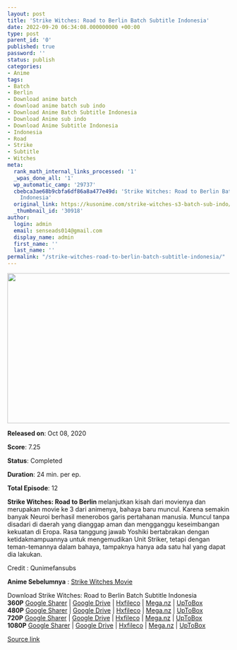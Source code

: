 ```yaml
---
layout: post
title: 'Strike Witches: Road to Berlin Batch Subtitle Indonesia'
date: 2022-09-20 06:34:08.000000000 +00:00
type: post
parent_id: '0'
published: true
password: ''
status: publish
categories:
- Anime
tags:
- Batch
- Berlin
- Download anime batch
- download anime batch sub indo
- Download Anime Batch Subtitle Indonesia
- Download Anime sub indo
- Download Anime Subtitle Indonesia
- Indonesia
- Road
- Strike
- Subtitle
- Witches
meta:
  rank_math_internal_links_processed: '1'
  _wpas_done_all: '1'
  wp_automatic_camp: '29737'
  cbebca3ae68b9cbfa6df86a8a477e49d: 'Strike Witches: Road to Berlin Batch Subtitle
    Indonesia'
  original_link: https://kusonime.com/strike-witches-s3-batch-sub-indo/
  _thumbnail_id: '30918'
author:
  login: admin
  email: senseads014@gmail.com
  display_name: admin
  first_name: ''
  last_name: ''
permalink: "/strike-witches-road-to-berlin-batch-subtitle-indonesia/"
---
```

<p><img width="604" height="340" src="{{ site.baseurl }}/assets/2022/09/Strike-Witches-Road-to-Berlin-604x340.jpg" class="attachment-thumb-large size-thumb-large wp-post-image" alt="" loading="lazy" title="Strike Witches: Road to Berlin Batch Subtitle Indonesia" srcset="https://kusonime.com/wp-content/uploads/2020/11/Strike-Witches-Road-to-Berlin-604x340.jpg 604w, https://kusonime.com/wp-content/uploads/2020/11/Strike-Witches-Road-to-Berlin-300x169.jpg 300w, https://kusonime.com/wp-content/uploads/2020/11/Strike-Witches-Road-to-Berlin-768x432.jpg 768w, https://kusonime.com/wp-content/uploads/2020/11/Strike-Witches-Road-to-Berlin-520x293.jpg 520w, https://kusonime.com/wp-content/uploads/2020/11/Strike-Witches-Road-to-Berlin.jpg 1000w" sizes="(max-width: 604px) 100vw, 604px" />
<p><b>Released on</b>: Oct 08, 2020</p>
<p>
<p><b>Score</b>: 7.25</p>
<p>
<p><b>Status</b>: Completed</p>
<p>
<p><b>Duration</b>: 24 min. per ep.</p>
<p>
<p><b>Total Episode</b>: 12</p>
<p>
<p><strong>Strike Witches: Road to Berlin </strong>melanjutkan kisah dari movienya dan merupakan movie ke 3 dari animenya, bahaya baru muncul. Karena semakin banyak Neuroi berhasil menerobos garis pertahanan manusia. Muncul tanpa disadari di daerah yang dianggap aman dan mengganggu keseimbangan kekuatan di Eropa. Rasa tanggung jawab Yoshiki bertabrakan dengan ketidakmampuannya untuk mengemudikan Unit Striker, tetapi dengan teman-temannya dalam bahaya, tampaknya hanya ada satu hal yang dapat dia lakukan.</p>
<p>
<p>Credit : Qunimefansubs</p>
<p>
<p><strong>Anime Sebelumnya</strong> : <a href="https://kusonime.com/strike-witches-movie-subtitle-indonesia/" target="_blank" rel="noopener noreferrer">Strike Witches Movie</a></p>
<p>
<div class="smokeddl">
<div class="smokettl">Download Strike Witches: Road to Berlin Batch Subtitle Indonesia</div>
<div class="smokeurl"><strong>360P</strong> <a href="https://acefile.co/f/34051159/kusonime-strike-witches-s3-360p-rar" target="_blank" rel="noopener">Google Sharer</a> | <a href="https://drive.google.com/uc?export=download&amp;id=1wp2HDhKzHRTvDoYWmzLQU_3yn7Aw5AEW" target="_blank" rel="noopener">Google Drive</a> | <a href="https://hxfile.co/mngv7c2ma6q3" target="_blank" rel="noopener">Hxfileco</a> | <a href="https://mega.nz/file/FCBxHQhb#dOV7KFN03SLjSmuYtB2SJUmKkZOHOWSdQENles1_E1I" target="_blank" rel="noopener">Mega.nz</a> | <a href="https://uptobox.com/2orom6kalv0m" target="_blank" rel="noopener">UpToBox</a></div>
<div class="smokeurl"><strong>480P</strong> <a href="https://acefile.co/f/34051164/kusonime-strike-witches-s3-480p-rar" target="_blank" rel="noopener">Google Sharer</a> | <a href="https://drive.google.com/uc?export=download&amp;id=1ysz_-HcIzbrCnMz1ByA5VsTCD8NcSTvu" target="_blank" rel="noopener">Google Drive</a> | <a href="https://hxfile.co/qitgickwesso" target="_blank" rel="noopener">Hxfileco</a> | <a href="https://mega.nz/file/9eBDHSjD#-u-JCltsHD-Byt5WNoMelJeXclR_ljGIuMaE7gkViOY" target="_blank" rel="noopener">Mega.nz</a> | <a href="https://uptobox.com/wmwnplp71120" target="_blank" rel="noopener">UpToBox</a></div>
<div class="smokeurl"><strong>720P</strong> <a href="https://acefile.co/f/34051166/kusonime-strike-witches-s3-720p-rar" target="_blank" rel="noopener">Google Sharer</a> | <a href="https://drive.google.com/uc?export=download&amp;id=1elY87zIvycm1irhAVfa7pcZ26SvDL_5z" target="_blank" rel="noopener">Google Drive</a> | <a href="https://hxfile.co/eobznm2vrmd5" target="_blank" rel="noopener">Hxfileco</a> | <a href="https://mega.nz/file/oaQjnaLC#yJ0HokVd8F_9-csa59ZPmZ-OqnpxUXcdDxHXcNvH7YY" target="_blank" rel="noopener">Mega.nz</a> | <a href="https://uptobox.com/crpl9ci4br56" target="_blank" rel="noopener">UpToBox</a></div>
<div class="smokeurl"><strong>1080P</strong> <a href="https://acefile.co/f/34051168/kusonime-strike-witches-s3-1080p-rar" target="_blank" rel="noopener">Google Sharer</a> | <a href="https://drive.google.com/uc?export=download&amp;id=1ubT2qyutM52LC6lbA3XPOAZdfVxg0_KW" target="_blank" rel="noopener">Google Drive</a> | <a href="https://hxfile.co/057ydvkvq0xj" target="_blank" rel="noopener">Hxfileco</a> | <a href="https://mega.nz/file/tGZxGKxL#01j_UI5WHTiuzJXR0hfwPpssKIll9MBSmSmwutDpcCo" target="_blank" rel="noopener">Mega.nz</a> | <a href="https://uptobox.com/xiishm4emji7" target="_blank" rel="noopener">UpToBox</a></div>
</div>
<p><a href="https://kusonime.com/strike-witches-s3-batch-sub-indo/">Source link </a></p>
